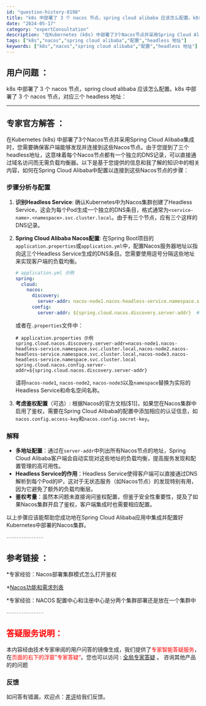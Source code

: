 ```yaml
---
id: "question-history-8198"
title: "k8s 中部署了 3 个 nacos 节点，spring cloud alibaba 应该怎么配置。k8s"
date: "2024-05-17"
category: "expertConsultation"
description: "在Kubernetes (k8s) 中部署了3个Nacos节点并采用Spring Cloud Alibaba集成时，您需要确保客户端能够发现并连接到这些Nacos节点。由于您提到了三个headless地址，这意味着每个Nacos节点都有一个独立的DNS记录，可以直接通过域名访问而无需负载均衡器。以下"
tags: ["k8s","nacos","spring cloud alibaba","配置","headless 地址"]
keywords: ["k8s","nacos","spring cloud alibaba","配置","headless 地址"]
---
```


## 用户问题 ： 
 k8s 中部署了 3 个 nacos 节点，spring cloud alibaba 应该怎么配置。k8s 中部署了 3 个 nacos 节点，对应三个 headless 地址：  

---------------
## 专家官方解答 ：

在Kubernetes (k8s) 中部署了3个Nacos节点并采用Spring Cloud Alibaba集成时，您需要确保客户端能够发现并连接到这些Nacos节点。由于您提到了三个headless地址，这意味着每个Nacos节点都有一个独立的DNS记录，可以直接通过域名访问而无需负载均衡器。以下是基于您提供的信息和我了解的知识中的相关内容，如何在Spring Cloud Alibaba中配置以连接到这些Nacos节点的步骤：

### 步骤分析与配置

1. **识别Headless Service**: 确认Kubernetes中为Nacos集群创建了Headless Service，这会为每个Pod生成一个独立的DNS条目，格式通常为`<service-name>.<namespace>.svc.cluster.local`。由于有三个节点，应有三个这样的DNS记录。

2. **Spring Cloud Alibaba Nacos配置**:
   在Spring Boot项目的`application.properties`或`application.yml`中，配置Nacos服务器地址以指向这三个Headless Service生成的DNS条目。您需要使用逗号分隔这些地址来实现客户端的负载均衡。

   ```yaml
   # application.yml 示例
   spring:
     cloud:
       nacos:
         discovery:
           server-addr: nacos-node1.nacos-headless-service.namespace.svc.cluster.local,nacos-node2.nacos-headless-service.namespace.svc.cluster.local,nacos-node3.nacos-headless-service.namespace.svc.cluster.local
         config:
           server-addr: ${spring.cloud.nacos.discovery.server-addr}  # 如果配置和服务发现地址相同，可以共享配置
   ```

   或者在`.properties`文件中：

   ```
   # application.properties 示例
   spring.cloud.nacos.discovery.server-addr=nacos-node1.nacos-headless-service.namespace.svc.cluster.local,nacos-node2.nacos-headless-service.namespace.svc.cluster.local,nacos-node3.nacos-headless-service.namespace.svc.cluster.local
   spring.cloud.nacos.config.server-addr=${spring.cloud.nacos.discovery.server-addr}
   ```

   请将`nacos-node1`, `nacos-node2`, `nacos-node3`以及`namespace`替换为实际的Headless Service和命名空间名称。

3. **考虑鉴权配置**（可选）: 根据Nacos的官方文档[$1]]，如果您在Nacos集群中启用了鉴权，需要在Spring Cloud Alibaba的配置中添加相应的认证信息，如`nacos.config.access-key`和`nacos.config.secret-key`。

### 解释

- **多地址配置**：通过在`server-addr`中列出所有Nacos节点的地址，Spring Cloud Alibaba客户端会自动实现对这些地址的负载均衡，提高服务发现和配置管理的高可用性。
- **Headless Service的作用**：Headless Service使得客户端可以直接通过DNS解析到每个Pod的IP，这对于无状态服务（如Nacos节点）的发现特别有用，因为它避免了额外的负载均衡层。
- **鉴权考量**：虽然本问题未直接询问鉴权配置，但鉴于安全性重要性，提及了如果Nacos集群开启了鉴权，客户端集成时也需要相应配置。

以上步骤应该能帮助您成功地在Spring Cloud Alibaba应用中集成并配置好Kubernetes中部署的Nacos集群。


<font color="#949494">---------------</font> 


## 参考链接 ：

*专家经验：Nacos部署集群模式怎么打开鉴权 
 
 *[Nacos功能和需求列表](https://nacos.io/docs/latest/archive/feature-list)
 
 *专家经验：NACOS 配置中心和注册中心是分两个集群部署还是放在一个集群中 


 <font color="#949494">---------------</font> 
 


## <font color="#FF0000">答疑服务说明：</font> 

本内容经由技术专家审阅的用户问答的镜像生成，我们提供了<font color="#FF0000">专家智能答疑服务</font>，在<font color="#FF0000">页面的右下的浮窗”专家答疑“</font>。您也可以访问 : [全局专家答疑](https://answer.opensource.alibaba.com/docs/intro) 。 咨询其他产品的的问题

### 反馈
如问答有错漏，欢迎点：[差评](https://ai.nacos.io/user/feedbackByEnhancerGradePOJOID?enhancerGradePOJOId=13557)给我们反馈。
